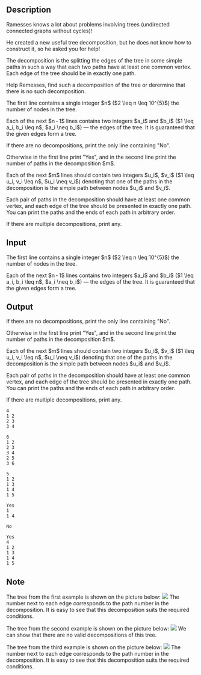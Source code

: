 ## Description

<div><p>Ramesses knows a lot about problems involving trees (undirected connected graphs without cycles)!</p><p>He created a new useful tree decomposition, but he does not know how to construct it, so he asked you for help!</p><p>The decomposition is the splitting the edges of the tree in some simple paths in such a way that each two paths have at least one common vertex. Each edge of the tree should be in exactly one path.</p><p>Help Remesses, find such a decomposition of the tree or derermine that there is no such decomposition.</p></div><div class="input-specification"><p>The first line contains a single integer $n$ ($2 \leq n \leq 10^{5}$) the number of nodes in the tree.</p><p>Each of the next $n - 1$ lines contains two integers $a_i$ and $b_i$ ($1 \leq a_i, b_i \leq n$, $a_i \neq b_i$)&nbsp;— the edges of the tree. It is guaranteed that the given edges form a tree.</p></div><div class="output-specification"><p>If there are no decompositions, print the only line containing "<span class="tex-font-style-tt">No</span>".</p><p>Otherwise in the first line print "<span class="tex-font-style-tt">Yes</span>", and in the second line print the number of paths in the decomposition $m$. </p><p>Each of the next $m$ lines should contain two integers $u_i$, $v_i$ ($1 \leq u_i, v_i \leq n$, $u_i \neq v_i$) denoting that one of the paths in the decomposition is the simple path between nodes $u_i$ and $v_i$. </p><p>Each pair of paths in the decomposition should have at least one common vertex, and each edge of the tree should be presented in exactly one path. You can print the paths and the ends of each path in arbitrary order.</p><p>If there are multiple decompositions, print any.</p></div>

## Input

<p>The first line contains a single integer $n$ ($2 \leq n \leq 10^{5}$) the number of nodes in the tree.</p><p>Each of the next $n - 1$ lines contains two integers $a_i$ and $b_i$ ($1 \leq a_i, b_i \leq n$, $a_i \neq b_i$)&nbsp;— the edges of the tree. It is guaranteed that the given edges form a tree.</p>

## Output

<p>If there are no decompositions, print the only line containing "<span class="tex-font-style-tt">No</span>".</p><p>Otherwise in the first line print "<span class="tex-font-style-tt">Yes</span>", and in the second line print the number of paths in the decomposition $m$. </p><p>Each of the next $m$ lines should contain two integers $u_i$, $v_i$ ($1 \leq u_i, v_i \leq n$, $u_i \neq v_i$) denoting that one of the paths in the decomposition is the simple path between nodes $u_i$ and $v_i$. </p><p>Each pair of paths in the decomposition should have at least one common vertex, and each edge of the tree should be presented in exactly one path. You can print the paths and the ends of each path in arbitrary order.</p><p>If there are multiple decompositions, print any.</p>





```input1
4
1 2
2 3
3 4

```




```input2
6
1 2
2 3
3 4
2 5
3 6

```




```input3
5
1 2
1 3
1 4
1 5

```




```output1
Yes
1
1 4

```




```output2
No

```




```output3
Yes
4
1 2
1 3
1 4
1 5

```



## Note

<p>The tree from the first example is shown on the picture below: <img class="tex-graphics" src="file://vxS5N3ZZ.png" style="max-width: 100.0%;max-height: 100.0%;"> The number next to each edge corresponds to the path number in the decomposition. It is easy to see that this decomposition suits the required conditions.</p><p>The tree from the second example is shown on the picture below: <img class="tex-graphics" src="file://NYPS35Mo.png" style="max-width: 100.0%;max-height: 100.0%;"> We can show that there are no valid decompositions of this tree.</p><p>The tree from the third example is shown on the picture below: <img class="tex-graphics" src="file://hkrC1lQa.png" style="max-width: 100.0%;max-height: 100.0%;"> The number next to each edge corresponds to the path number in the decomposition. It is easy to see that this decomposition suits the required conditions.</p>
